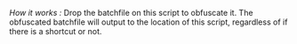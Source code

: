 *How it works :*
Drop the batchfile on this script to obfuscate it.
The obfuscated batchfile will output to the location of this script, regardless of if there is a shortcut or not.
